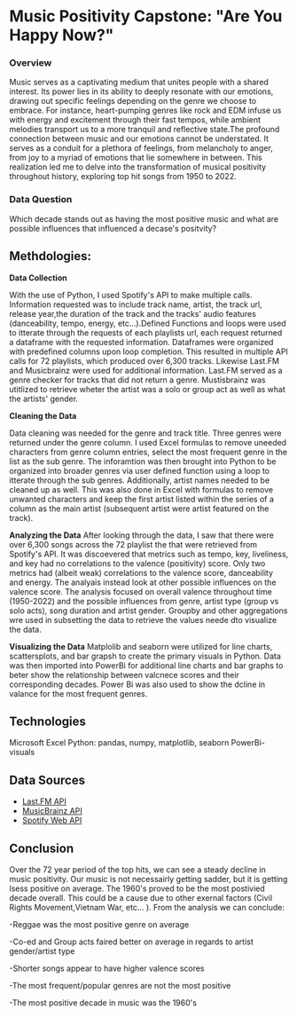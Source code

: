 
# Music Positivity Capstone: "Are You Happy Now?"

### **</u>Overview**

Music serves as a captivating medium that unites people with a shared interest. Its power lies in its ability to deeply resonate with our emotions, drawing out specific feelings depending on the genre we choose to embrace. For instance, heart-pumping genres like rock and EDM infuse us with energy and excitement through their fast tempos, while ambient melodies transport us to a more tranquil and reflective state.The profound connection between music and our emotions cannot be understated. It serves as a conduit for a plethora of feelings, from melancholy to anger, from joy to a myriad of emotions that lie somewhere in between. This realization led me to delve into the transformation of musical positivity throughout history, exploring top hit songs from 1950 to 2022.

### **Data Question**

Which decade stands out as having the most positive music and what are possible influences that influenced a decase's positvity?

## **Methdologies:**

**Data Collection**

With the use of Python, I used Spotify's API to make multiple calls. Information requested was to include track name, artist, the track url, release year,the duration of the track and the tracks' audio features (danceability, tempo, energy, etc...).Defined Functions and loops were used to itterate through the requests of each playlists url, each request returned a dataframe with the requested information. Dataframes were organized with predefined columns upon loop completion. This resulted in multiple API calls for 72 playlists, which produced over 6,300 tracks. Likewise Last.FM and Musicbrainz were used for additional information. Last.FM served as a genre checker for tracks that did not return a genre. Mustisbrainz was utitlized to retrieve wheter the artist was a solo or group act as well as what the artists' gender.

**Cleaning the Data**

Data cleaning was needed for the genre and track title. Three genres were returned under the genre column. I used Excel formulas to remove uneeded characters from genre column entries, select the most frequent genre in the list as the sub genre. The inforamtion was then brought into Python to be organized into broader genres via user defined function using a loop to itterate through the sub genres. Additionally, artist names needed to be cleaned up as well. This was also done in Excel with formulas to remove unwanted characters and keep the first artist listed within the series of a column as the main artist (subsequent artist were artist featured on the track).

**Analyzing the Data**
After looking through the data, I saw that there were over 6,300 songs across the 72 playlist the that were retrieved from Spotify's API. It was discoevered that metrics such as tempo, key, liveliness, and key had no correlations to the valence (positivity) score. Only two metrics had (albeit weak) correlations to the valence score, danceability and energy. The analyais instead look at other possible influences on the valence score. The analysis focused on overall valence throughout time (1950-2022) and the possible influences from genre, artist type (group vs solo acts), song duration and artist gender. Groupby and other aggregations wre used in subsetting the data to retrieve the values neede dto visualize the data.

**Visualizing the Data**
Matplolib and seaborn were utilized for line charts, scattersplots, and bar grapsh to create the primary visuals in Python. Data was then imported into PowerBi for additional line charts and bar graphs to beter show the relationship between valcnece scores and their corresponding decades. Power Bi was also used to show the dcline in valance for the most frequent genres.

## **Technologies**
Microsoft Excel
Python: pandas, numpy, matplotlib, seaborn
PowerBi-visuals

## **Data Sources**
- [Last.FM API](https://www.last.fm/api)
- [MusicBrainz API](https://musicbrainz.org/doc/MusicBrainz_API)
- [Spotify Web API](https://developer.spotify.com/documentation/web-api)


## **Conclusion**
Over the 72 year period of the top hits, we can see a steady decline in music positivity. Our music is not necessairly getting sadder, but it is getting lsess positive on average. The 1960's proved to be the most postivied decade overall. This could be a cause due to other exernal factors (Civil Rights Movement,Vietnam War, etc... ). From the analysis we can conclude:

-Reggae was the most positive genre on average

-Co-ed and Group acts faired better on average in regards to artist gender/artist type

-Shorter songs appear to have higher valence scores 

-The most frequent/popular genres are not the most positive

-The most positive decade in music was the 1960's